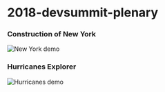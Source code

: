 # 2018-devsummit-plenary

### Construction of New York
![[New York demo](https://ycabon.github.io/2018-devsummit-plenary/1-new-york.html)](https://ycabon.github.io/2018-devsummit-plenary/new-york.png)

### Hurricanes Explorer
![[Hurricanes demo](https://ycabon.github.io/2018-devsummit-plenary/2-hurricanes.html)](https://ycabon.github.io/2018-devsummit-plenary/hurricanes.png)
